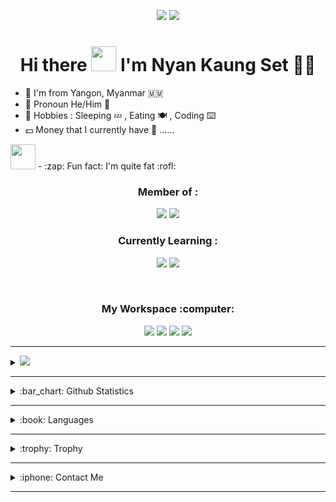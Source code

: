 <p align='center'><img src="https://hits.seeyoufarm.com/api/count/incr/badge.svg?url=https%3A%2F%2Fgithub.com%2FNyanKaungSet1212%2Fhit-counter"> <img src="https://wakatime.com/badge/user/bc330e1d-04b3-4516-bfb4-2b28f0dabda9.svg">
</p>

<h1 align='center'>
  Hi there <img src="https://user-images.githubusercontent.com/1303154/88677602-1635ba80-d120-11ea-84d8-d263ba5fc3c0.gif" width=40px> I'm Nyan Kaung Set 👨‍💻
</h1>

- :round_pushpin: I'm from Yangon, Myanmar :myanmar:
- :eyes: Pronoun He/Him :boy:
- :runner: Hobbies : Sleeping :zzz: , Eating :plate_with_cutlery: , Coding :keyboard:
- :dollar: Money that I currently have :egg: ...... 
<img src="https://c.tenor.com/Y5Gr8bnIOf0AAAAC/eye-roll-emoji.gif" width=40px>
- :zap: Fun fact: I'm quite fat :rofl:

 <h3 align='center'>Member of :</h3>
 <p align='center'>
 <a href="https://cooldevs.netlify.app"><img src="https://img.shields.io/badge/cooldevs-000000?style=for-the-badge&logo=cooldevs&logoColor=white"></a>
 <a href="https://github.com/Programmer-sClass"><img src="https://img.shields.io/badge/ProgrammersClass-000000?style=for-the-badge&logo=Programmer-sClass&logoColor=white"></a>
<br>
 <h3 align='center'>Currently Learning : </h3>
<p align='center'> <img src="https://img.shields.io/badge/JavaScript-323330?style=for-the-badge&logo=javascript&logoColor=F7DF1E"> <img src="https://img.shields.io/badge/bootstrap-7952B3?style=for-the-badge&logo=bootstrap&logoColor=white"></p>
<br>

<h3 align='center'>My Workspace :computer:</h3>
<p align='center'><img src="https://img.shields.io/badge/Windows-0078D6?style=for-the-badge&logo=windows&logoColor=white"> <img src="https://img.shields.io/badge/hp%20laptop-0096D6?style=for-the-badge&logo=hp&logoColor=white"> <img src="https://img.shields.io/badge/Intel%20Core_i5_10th-0071C5?style=for-the-badge&logo=intel&logoColor=white"> <img src="https://img.shields.io/badge/Visual_Studio_Code-0078D4?style=for-the-badge&logo=visual%20studio%20code&logoColor=white"></p>

<hr>
<details>
  <summary><img src="https://img.shields.io/badge/WakaTime-000000?style=for-the-badge&logo=WakaTime&logoColor=white"></summary><br>
  <p align=center>
    <img src="https://wakatime.com/share/@bc330e1d-04b3-4516-bfb4-2b28f0dabda9/009f4359-9e4d-4581-b276-6eb0a777493b.png" width=300px>
  </p>
</details>
<hr>

<details>
  <summary>:bar_chart: Github Statistics</summary><br>
  <p align=center>
    <img src="https://github-profile-summary-cards.vercel.app/api/cards/profile-details?username=NyanKaungSet&theme=vue"><br>
    <!--img src="https://github-readme-stats.vercel.app/api/top-langs/?username=NyanKaungSet&layout=compact&theme=highcontrast"><br-->
    <img src="https://github-readme-stats.vercel.app/api?username=NyanKaungSet&show_icons=true&count_private=true&theme=highcontrast">
    <img src="https://github-readme-streak-stats.herokuapp.com/?user=NyanKaungSet&theme=highcontrast">
  </p>
</details>
<hr>

<details>
  <summary>:book: Languages</summary><br>
  <p align='center'>
   <img src="https://img.shields.io/badge/html5-E34F26?style=for-the-badge&logo=html5&logoColor=white"> <img src="https://img.shields.io/badge/css3-1572B6?style=for-the-badge&logo=css3&logoColor=white"> <img src="https://img.shields.io/badge/JavaScript-323330?style=for-the-badge&logo=javascript&logoColor=F7DF1E"> <img src="https://img.shields.io/badge/markdown-000000?style=for-the-badge&logo=markdown&logoColor=white"> <img src="https://img.shields.io/badge/bootstrap-7952B3?style=for-the-badge&logo=bootstrap&logoColor=white">
  </p>
</details>
<hr>

<details>
  <summary>:trophy: Trophy</summary><br>
  <p align='center'>
   <img src="https://github-profile-trophy.vercel.app/?username=NyanKaungSet">
  </p>
</details>
<hr>

<details>
  <summary>:iphone: Contact Me</summary><br>
  <p align='center'>
    <a href="https://discord.com/users/908203066518564864/"><img src="https://img.shields.io/badge/discord-5865F2?style=for-the-badge&logo=discord&logoColor=white"></a> <a href="https://t.me/NyanKaungSet"> <img src="https://img.shields.io/badge/telegram-26A5E4?style=for-the-badge&logo=telegram&logoColor=white"></a>
  </p>
</details>
<hr>

<!-- 68/128 -->
<!-- 68/1024 -->
<!-- 11 in total, 1 private, 1 archive -->
